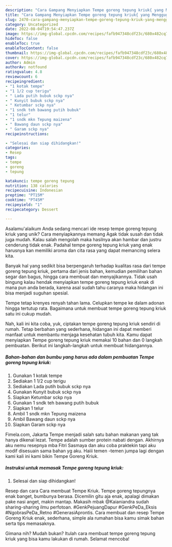 ```yaml
---
description: "Cara Gampang Menyiapkan Tempe goreng tepung kriuk{ yang Menggugah Selera"
title: "Cara Gampang Menyiapkan Tempe goreng tepung kriuk{ yang Menggugah Selera"
slug: 2470-cara-gampang-menyiapkan-tempe-goreng-tepung-kriuk-yang-menggugah-selera
category: Uncategorized
date: 2022-08-04T19:54:47.237Z
image: https://img-global.cpcdn.com/recipes/fafb947348cdf23c/680x482cq70/tempe-goreng-tepung-kriuk-foto-resep-utama.jpg
hideToc: false
enableToc: true
enableTocContent: false
thumbnail: https://img-global.cpcdn.com/recipes/fafb947348cdf23c/680x482cq70/tempe-goreng-tepung-kriuk-foto-resep-utama.jpg
cover: https://img-global.cpcdn.com/recipes/fafb947348cdf23c/680x482cq70/tempe-goreng-tepung-kriuk-foto-resep-utama.jpg
author: Admin
authorAv: notfound
ratingvalue: 4.8
reviewcount: 6
recipeingredient:
- "1 kotak tempe"
- "1 1/2 cup terigu"
- " Lada putih bubuk sckp nya"
- " Kunyit bubuk sckp nya"
- " Ketumbar sckp nya"
- "1 sndk teh bawang putih bubuk"
- "1 telur"
- "1 sndk mkn Tepung maizena"
- " Bawang daun sckp nya"
- " Garam sckp nya"
recipeinstructions:

- "Selesai dan siap dihidangkan!"
categories:
- Resep
tags:
- tempe
- goreng
- tepung

katakunci: tempe goreng tepung 
nutrition: 138 calories
recipecuisine: Indonesian
preptime: "PT15M"
cooktime: "PT45M"
recipeyield: "1"
recipecategory: Dessert

---
```



Asalamu'alaikum Anda sedang mencari ide resep tempe goreng tepung kriuk yang unik? Cara menyiapkannya memang Agak tidak susah dan tidak juga mudah. Kalau salah mengolah maka hasilnya akan hambar dan justru cenderung tidak enak. Padahal tempe goreng tepung kriuk yang enak harusnya kan memiliki aroma dan cita rasa yang dapat memancing selera kita.


Banyak hal yang sedikit bisa berpengaruh terhadap kualitas rasa dari tempe goreng tepung kriuk, pertama dari jenis bahan, kemudian pemilihan bahan segar dan bagus, hingga cara membuat dan menyajikannya. Tidak usah bingung kalau hendak menyiapkan tempe goreng tepung kriuk enak di mana pun anda berada, karena asal sudah tahu caranya maka hidangan ini bisa menjadi suguhan spesial.

Tempe tetap krenyes renyah tahan lama. Celupkan tempe ke dalam adonan hingga tertutup rata. Bagaimana untuk membuat tempe goreng tepung kriuk satu ini cukup mudah.


Nah, kali ini kita coba, yuk, ciptakan tempe goreng tepung kriuk sendiri di rumah. Tetap berbahan yang sederhana, hidangan ini dapat memberi manfaat untuk membantu menjaga kesehatan tubuh kita. Kamu dapat menyiapkan Tempe goreng tepung kriuk memakai 10 bahan dan 0 langkah pembuatan. Berikut ini langkah-langkah untuk membuat hidangannya.

<!--inarticleads1-->

##### Bahan-bahan dan bumbu yang harus ada dalam pembuatan Tempe goreng tepung kriuk:

1. Gunakan 1 kotak tempe
1. Sediakan 1 1/2 cup terigu
1. Sediakan  Lada putih bubuk sckp nya
1. Gunakan  Kunyit bubuk sckp nya
1. Siapkan  Ketumbar sckp nya
1. Gunakan 1 sndk teh bawang putih bubuk
1. Siapkan 1 telur
1. Ambil 1 sndk mkn Tepung maizena
1. Ambil  Bawang daun sckp nya
1. Siapkan  Garam sckp nya


Fimela.com, Jakarta Tempe menjadi salah satu bahan makanan yang tak hanya dikenal lezat. Tempe adalah sumber protein nabati dengan. Akhirnya aku nemu resepnya mba Fitri Sasmaya dan aku coba praktekin tapi aku modif disesuain sama bahan yg aku. Haiii temen -temen jumpa lagi dengan kami kali ini kami bikin Tempe Goreng Kriuk. 

<!--inarticleads2-->

##### Instruksi untuk memasak Tempe goreng tepung kriuk:


1. Selesai dan siap dihidangkan!

Resep dan cara Cara membuat Tempe Kriuk. Tempe goreng tepungnya enak banget, bumbunya berasa. Dicemilin gitu aja enak, apalagi dimakan pake nasi anget, makin mantap. Makasih mbak @Kaianiandra sudah sharing-sharing ilmu perfotoan. #GenkPejuangDapur #GenkPeDa_Eksis #NgobrasPeDa_Retno #GenerasiAprontis. Cara membuat dan resep Tempe Goreng Kriuk enak, sederhana, simple ala rumahan bisa kamu simak bahan serta tips memasaknya. 

Gimana nih? Mudah bukan? Itulah cara membuat tempe goreng tepung kriuk yang bisa kamu lakukan di rumah. Selamat mencoba!
